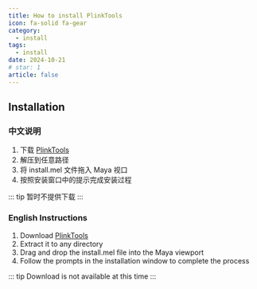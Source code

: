 ```yaml
---
title: How to install PlinkTools
icon: fa-solid fa-gear
category:
  - install
tags:
  - install
date: 2024-10-21
# star: 1
article: false
---
```


## Installation

### 中文说明

1. 下载 [PlinkTools]() 
2. 解压到任意路径
3. 将 install.mel 文件拖入 Maya 视口
4. 按照安装窗口中的提示完成安装过程


::: tip
暂时不提供下载
:::

### English Instructions

1. Download [PlinkTools]() 
2. Extract it to any directory
3. Drag and drop the install.mel file into the Maya viewport
4. Follow the prompts in the installation window to complete the process

::: tip
Download is not available at this time
:::
